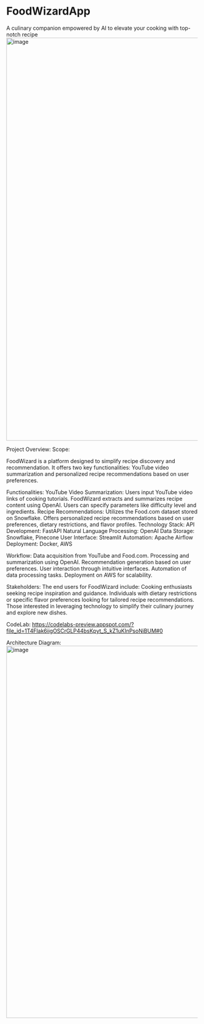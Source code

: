# FoodWizardApp
A culinary companion empowered by AI to elevate your cooking with top-notch recipe
<img width="1061" alt="image" src="https://github.com/FoodWizards/FoodWizardApp/assets/114360071/d27fe38d-fc4e-43e9-bda1-8a3e5d1ab265">

Project Overview:
Scope:

FoodWizard is a platform designed to simplify recipe discovery and recommendation. It offers two key functionalities: YouTube video summarization and personalized recipe recommendations based on user preferences.

Functionalities:
YouTube Video Summarization:
Users input YouTube video links of cooking tutorials.
FoodWizard extracts and summarizes recipe content using OpenAI.
Users can specify parameters like difficulty level and ingredients.
Recipe Recommendations:
Utilizes the Food.com dataset stored on Snowflake.
Offers personalized recipe recommendations based on user preferences, dietary restrictions, and flavor profiles.
Technology Stack:
API Development: FastAPI
Natural Language Processing: OpenAI
Data Storage: Snowflake, Pinecone
User Interface: Streamlit
Automation: Apache Airflow
Deployment: Docker, AWS

Workflow:
Data acquisition from YouTube and Food.com.
Processing and summarization using OpenAI.
Recommendation generation based on user preferences.
User interaction through intuitive interfaces.
Automation of data processing tasks.
Deployment on AWS for scalability.

Stakeholders:
The end users for FoodWizard include:
Cooking enthusiasts seeking recipe inspiration and guidance.
Individuals with dietary restrictions or specific flavor preferences looking for tailored recipe recommendations.
Those interested in leveraging technology to simplify their culinary journey and explore new dishes.

CodeLab: https://codelabs-preview.appspot.com/?file_id=1T4FIak6iigOSCrGLP44bsKpyt_S_kZ1uKInPsoNiBUM#0

Architecture Diagram:<img width="980" alt="image" src="https://github.com/FoodWizards/FoodWizardApp/assets/114360071/19dc0dc8-1f1b-411a-8624-0d05287f4d5c">
